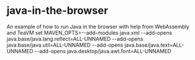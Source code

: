 # java-in-the-browser
An example of how to run Java in the browser with help from WebAssembly and TeaVM
set MAVEN_OPTS=--add-modules java.xml --add-opens java.base/java.lang.reflect=ALL-UNNAMED --add-opens java.base/java.util=ALL-UNNAMED --add-opens java.base/java.text=ALL-UNNAMED --add-opens java.desktop/java.awt.font=ALL-UNNAMED 
